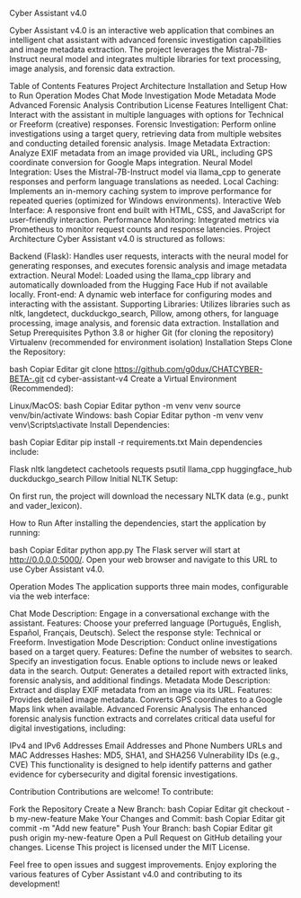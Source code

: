 Cyber Assistant v4.0




Cyber Assistant v4.0 is an interactive web application that combines an intelligent chat assistant with advanced forensic investigation capabilities and image metadata extraction. The project leverages the Mistral-7B-Instruct neural model and integrates multiple libraries for text processing, image analysis, and forensic data extraction.

Table of Contents
Features
Project Architecture
Installation and Setup
How to Run
Operation Modes
Chat Mode
Investigation Mode
Metadata Mode
Advanced Forensic Analysis
Contribution
License
Features
Intelligent Chat: Interact with the assistant in multiple languages with options for Technical or Freeform (creative) responses.
Forensic Investigation: Perform online investigations using a target query, retrieving data from multiple websites and conducting detailed forensic analysis.
Image Metadata Extraction: Analyze EXIF metadata from an image provided via URL, including GPS coordinate conversion for Google Maps integration.
Neural Model Integration: Uses the Mistral-7B-Instruct model via llama_cpp to generate responses and perform language translations as needed.
Local Caching: Implements an in-memory caching system to improve performance for repeated queries (optimized for Windows environments).
Interactive Web Interface: A responsive front end built with HTML, CSS, and JavaScript for user-friendly interaction.
Performance Monitoring: Integrated metrics via Prometheus to monitor request counts and response latencies.
Project Architecture
Cyber Assistant v4.0 is structured as follows:

Backend (Flask): Handles user requests, interacts with the neural model for generating responses, and executes forensic analysis and image metadata extraction.
Neural Model: Loaded using the llama_cpp library and automatically downloaded from the Hugging Face Hub if not available locally.
Front-end: A dynamic web interface for configuring modes and interacting with the assistant.
Supporting Libraries: Utilizes libraries such as nltk, langdetect, duckduckgo_search, Pillow, among others, for language processing, image analysis, and forensic data extraction.
Installation and Setup
Prerequisites
Python 3.8 or higher
Git (for cloning the repository)
Virtualenv (recommended for environment isolation)
Installation Steps
Clone the Repository:

bash
Copiar
Editar
git clone https://github.com/g0dux/CHATCYBER-BETA-.git
cd cyber-assistant-v4
Create a Virtual Environment (Recommended):

Linux/MacOS:
bash
Copiar
Editar
python -m venv venv
source venv/bin/activate
Windows:
bash
Copiar
Editar
python -m venv venv
venv\Scripts\activate
Install Dependencies:

bash
Copiar
Editar
pip install -r requirements.txt
Main dependencies include:

Flask
nltk
langdetect
cachetools
requests
psutil
llama_cpp
huggingface_hub
duckduckgo_search
Pillow
Initial NLTK Setup:

On first run, the project will download the necessary NLTK data (e.g., punkt and vader_lexicon).

How to Run
After installing the dependencies, start the application by running:

bash
Copiar
Editar
python app.py
The Flask server will start at http://0.0.0.0:5000/. Open your web browser and navigate to this URL to use Cyber Assistant v4.0.

Operation Modes
The application supports three main modes, configurable via the web interface:

Chat Mode
Description: Engage in a conversational exchange with the assistant.
Features:
Choose your preferred language (Português, English, Español, Français, Deutsch).
Select the response style: Technical or Freeform.
Investigation Mode
Description: Conduct online investigations based on a target query.
Features:
Define the number of websites to search.
Specify an investigation focus.
Enable options to include news or leaked data in the search.
Output: Generates a detailed report with extracted links, forensic analysis, and additional findings.
Metadata Mode
Description: Extract and display EXIF metadata from an image via its URL.
Features:
Provides detailed image metadata.
Converts GPS coordinates to a Google Maps link when available.
Advanced Forensic Analysis
The enhanced forensic analysis function extracts and correlates critical data useful for digital investigations, including:

IPv4 and IPv6 Addresses
Email Addresses and Phone Numbers
URLs and MAC Addresses
Hashes: MD5, SHA1, and SHA256
Vulnerability IDs (e.g., CVE)
This functionality is designed to help identify patterns and gather evidence for cybersecurity and digital forensic investigations.

Contribution
Contributions are welcome! To contribute:

Fork the Repository
Create a New Branch:
bash
Copiar
Editar
git checkout -b my-new-feature
Make Your Changes and Commit:
bash
Copiar
Editar
git commit -m "Add new feature"
Push Your Branch:
bash
Copiar
Editar
git push origin my-new-feature
Open a Pull Request on GitHub detailing your changes.
License
This project is licensed under the MIT License.

Feel free to open issues and suggest improvements. Enjoy exploring the various features of Cyber Assistant v4.0 and contributing to its development!
